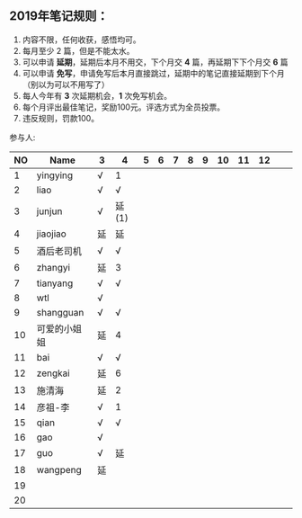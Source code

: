 ## 2019年笔记规则：

1. 内容不限，任何收获，感悟均可。
2. 每月至少 2 篇，但是不能太水。
3. 可以申请 **延期**，延期后本月不用交，下个月交 **4** 篇，再延期下下个月交 **6** 篇
4. 可以申请 **免写**，申请免写后本月直接跳过，延期中的笔记直接延期到下个月（别以为可以不用写了）
5. 每人今年有 **3** 次延期机会，**1** 次免写机会。
6. 每个月评出最佳笔记，奖励100元。评选方式为全员投票。
7. 违反规则，罚款100。

参与人:

|NO| Name |  3 |4| 5|6|7|8|9|10|11|12| | |
|----| ---- | ---- | ---- | ---- | ---- | ---- | ---- | ---- | ---- | ---- | ---- | ---- | ---- |
|1|yingying|  √  |   1   | | | | | | | | | ||
|2|liao|  √   |   √   | | | | | | | | | ||
|3|junjun|  √    |   延(1)   | | | | | | | | | ||
|4|jiaojiao|   延  |   延   | | | | | | | | | ||
|5|酒后老司机|  √   |  √    | | | | | | | | | ||
|6|zhangyi|  延   |  3   | | | | | | | | | ||
|7|tianyang|  √   |  √   | | | | | | | | | ||
|8|wtl|  √   |      | | | | | | | | | ||
|9|shangguan|   √  |   √   | | | | | | | | | ||
|10|可爱的小姐姐|   延  |  4   | | | | | | | | | ||
|11|bai|   √   |   √   | | | | | | | | | ||
|12|zengkai|   延   |  6   | | | | | | | | | ||
|13|施清海|   延  |   2  | | | | | | | | | ||
|14|彦祖-李|  √   |  1    | | | | | | | | | ||
|15|qian|   √  |   √   | | | | | | | | | ||
|16|gao|   √  |      | | | | | | | | | ||
|17|guo|  √   |   延  | | | | | | | | | ||
|18|wangpeng|  延  |      | | | | | | | | | ||
|19|      |      |      | | | | | | | | | ||
|20|      |      |      | | | | | | | | | ||


